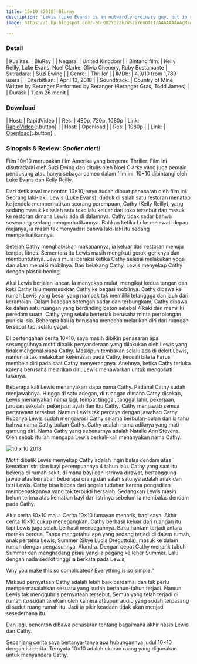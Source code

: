 ```yaml
---
title: 10x10 (2018) Bluray
description: "Lewis (Luke Evans) is an outwardly ordinary guy, but in reality he is hiding an obsession - revenge - against Cathy (Kelly Reilly). Lewis kidnaps Cathy in broad daylight and takes her to his home, where he locks her in a soundproof cell and attempts to extract a dark secret from her past."
image: https://1.bp.blogspot.com/-SG_QD2YD2zk/WsziY6vOf1I/AAAAAAAAAgM/qWsG-O8s_C0tfYR31qfEQI8Z3bnaRwmvQCLcBGAs/s1600/unnamed_crop_443x250.jpg

---
```

### Detail

| Kualitas: | BluRay |
| Negara: | United Kingdom |
| Bintang film: | Kelly Reilly, Luke Evans, Noel Clarke, Olivia Chenery, Ruby Bustamante |
Sutradara: | Suzi Ewing |
| Genre: | Thriller |
| IMDb: | 4.9/10 from 1,789 users |
| Diterbitkan: | April 13, 2018 |
| Soundtrack: | Country of Mine Written by Beranger Performed by Beranger (Beranger Gras, Todd James) |
| Durasi: | 1 jam 26 menit |

### Download

| Host: | RapidVideo |
| Res: | 480p, 720p, 1080p
| Link: [RapidVideo](https://safelink.knoacc.org/#HhJZ4){:.button} |
| Host: | Openload |
| Res: | 1080p |
| Link: | [Openload](https://safelink.knoacc.org/#cdEig){:.button} |

### Sinopsis & Review: _Spoiler alert!_

Film 10×10 merupakan film Amerika yang bergenre Thriller. Film ini disutradarai oleh Suzi Ewing dan ditulis oleh Noel Clarke yang juga pemain pendukung atau hanya sebagai cameo dalam film ini. 10×10 dibintangi oleh Luke Evans dan Kelly Reilly.

Dari detik awal menonton 10×10, saya sudah dibuat penasaran oleh film ini. Seorang laki-laki, Lewis (Luke Evans), duduk di salah satu restoran menatap ke jendela memperhatikan seorang perempuan, Cathy (Kelly Reilly), yang sedang masuk ke salah satu toko lalu keluar dari toko tersebut dan masuk ke restoran dimana Lewis ada di dalamnya. Cathy tidak sadar bahwa seseorang sedang memperhatikannya. Bahkan ketika Luke melewati depan mejanya, ia masih tak menyadari bahwa laki-laki itu sedang memperhatikannya.

Setelah Cathy menghabiskan makanannya, ia keluar dari restoran menuju tempat fitnes. Sementara itu Lewis masih mengikuti gerak-geriknya dan membuntutinya. Lewis mulai beraksi ketika Cathy selesai melakukan yoga dan akan menaiki mobilnya. Dari belakang Cathy, Lewis menyekap Cathy dengan plastik bening.

Aksi Lewis berjalan lancar. Ia menyekap mulut, mengikat kedua tangan dan kaki Cathy lalu memasukkan Cathy ke bagasi mobilnya. Cathy dibawa ke rumah Lewis yang besar yang nampak tak memiliki tetanggga dan jauh dari keramaian. Dalam keadaan setengah sadar dan terbungkam, Cathy dibawa ke dalam satu ruangan yang berdinding beton setebal 4 kaki dan memiliki peredam suara. Cathy yang selalu berteriak berusaha minta pertolongan pun sia-sia. Beberapa kali ia berusaha mencoba melarikan diri dari ruangan tersebut tapi selalu gagal.

Di pertengahan cerita 10×10, saya masih dibikin penasaran apa sesungguhnya motif dibalik penyanderaan yang dilakukan oleh Lewis yang tidak mengenal siapa Cathy. Meskipun tembakan selalu ada di dekat Lewis, namun ia tak melakukan kekerasan pada Cathy, kecuali bila ia harus membela diri pada saat Cathy menyerangnya. Anehnya, ketika Cathy terluka karena berusaha melarikan diri, Lewis menawarkan untuk mengobati lukanya.

Beberapa kali Lewis menanyakan siapa nama Cathy. Padahal Cathy sudah menjawabnya. Hingga di satu adegan, di ruangan dimana Cathy disekap, Lewis menanyakan nama lagi, tempat tinggal, tanggal lahir, pekerjaan, jurusan sekolah, pekerjaan ayah dan ibu Cathy. Cathy menjawab semua pertanyaan tersebut. Namun Lewis tak percaya dengan jawaban Cathy. Rupanya Lewis sudah mengawasi Cathy selama berbulan-bulan dan ia tahu bahwa nama Cathy bukan Cathy. Cathy adalah nama adiknya yang mati gantung diri. Nama Cathy yang sebenarnya adalah Natalie Ann Stevens. Oleh sebab itu lah mengapa Lewis berkali-kali menanyakan nama Cathy.

![10 x 10 2018](https://i.ytimg.com/vi/_6pJLiI1wj4/maxresdefault.jpg)

Motif dibalik Lewis menyekap Cathy adalah ingin balas dendam atas kematian istri dan bayi perempuannya 4 tahun lalu. Cathy yang saat itu bekerja di rumah sakit, di mana bayi dan istrinya dirawat, bertanggung jawab atas kematian beberapa orang dan salah satunya adalah anak dan istri Lewis. Cathy bisa bebas dari segala tuduhan karena pengadilan membebaskannya yang tak terbukti bersalah. Sedangkan Lewis masih belum terima atas kematian bayi dan istrinya sebelum ia membalas dendam pada Cathy.

Alur cerita 10×10 maju. Cerita 10×10 lumayan menarik, bagi saya. Akhir cerita 10×10 cukup menegangkan. Cathy berhasil keluar dari ruangan itu tapi Lewis juga selalu berhasil mencegahnya. Baku hantam terjadi antara mereka berdua. Tanpa mengetahui apa yang sedang terjadi di dalam rumah, anak pertama Lewis, Summer (Skye Lucia Dreguttola), masuk ke dalam rumah dengan pengasuhnya, Alondra. Dengan cepat Cathy menarik tubuh Summer dan menghadang pisau yang ia pegang ke leher Summer. Lalu dengan nada sedikit tinggi ia berkata pada Lewis,

Why you make this so complicated? Everything is so simple.”

Maksud pernyataan Cathy adalah lebih baik berdamai dan tak perlu mempermasalahkan sesuatu yang sudah bertahun-tahun terjadi. Namun  Lewis tak menggubris pernyataan tersebut. Semua yang telah terjadi di rumah itu sudah terekam oleh kamera ataupun audio yang sudah terpasang di sudut ruang rumah itu. Jadi ia pikir keadaan tidak akan menjadi sesederhana itu.

Dan lagi, penonton dibawa penasaran tentang bagaimana akhir nasib Lewis dan Cathy.

Sepanjang cerita saya bertanya-tanya apa hubungannya judul 10×10 dengan isi cerita. Ternyata 10×10 adalah ukuran ruang yang digunakan untuk menyandera Cathy.
